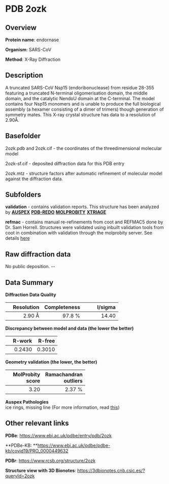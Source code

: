 # PDB 2ozk

## Overview

**Protein name**: endornase

**Organism**: SARS-CoV

**Method**: X-Ray Diffraction

## Description

A truncated SARS-CoV Nsp15 (endoribonuclease) from residue 28-355 featuring a truncated N-terminal oligomerisation domain, the middle domain, and the catalytic NendoU domain at the C-terminal. The model contains four Nsp15 monomers and is unable to produce the full biological assembly (a hexamer consisting of a dimer of trimers) though generation of symmetry mates. This X-ray crystal structure has data to a resolution of 2.90Å.

## Basefolder

2ozk.pdb and 2ozk.cif - the coordinates of the threedimensional molecular model

2ozk-sf.cif - deposited diffraction data for this PDB entry

2ozk.mtz - structure factors after automatic refinement of molecular model against the diffraction data.

## Subfolders





**validation** - contains validation reports. This structure has been analyzed by [**AUSPEX**](https://github.com/thorn-lab/coronavirus_structural_task_force/tree/master/pdb/endornase/SARS-CoV/2ozk/validation/auspex) [**PDB-REDO**](https://github.com/thorn-lab/coronavirus_structural_task_force/tree/master/pdb/endornase/SARS-CoV/2ozk/validation/pdb-redo) [**MOLPROBITY**](https://github.com/thorn-lab/coronavirus_structural_task_force/tree/master/pdb/endornase/SARS-CoV/2ozk/validation/molprobity) [**XTRIAGE**](https://github.com/thorn-lab/coronavirus_structural_task_force/blob/master/pdb/endornase/SARS-CoV/2ozk/validation/Xtriage_output.log)  

**refmac** - contains manual re-refinements from coot and REFMAC5 done by Dr. Sam Horrell. Structures were validated using inbuilt validation tools from coot in combination with validation through the molprobity server. See details [here](https://github.com/thorn-lab/coronavirus_structural_task_force/blob/master/pdb/endornase/SARS-CoV/2ozk/refmac)

## Raw diffraction data

No public deposition. --<br> 

## Data Summary
**Diffraction Data Quality**

|   | Resolution | Completeness| I/sigma |
|---|-------------:|----------------:|--------------:|
|   |2.90 Å|97.8  %|<img width=50/>14.40|

**Discrepancy between model and data (the lower the better)**

|   | **R-work**| **R-free**   
|---|-------------:|----------------:|           
||  0.2430|  0.3010|

**Geometry validation (the lower, the better)**

|   |**MolProbity<br>score**| **Ramachandran<br>outliers** 
|---|-------------:|----------------:|
||  3.20|  2.37 %|

**Auspex Pathologies**<br> ice rings, missing line (For more information, read [this](https://github.com/thorn-lab/coronavirus_structural_task_force/blob/master/pdb/endornase/SARS-CoV/2ozk/validation/auspex/2ozk_auspex_comments.txt))

 



## Other relevant links 
**PDBe**:  https://www.ebi.ac.uk/pdbe/entry/pdb/2ozk

**PDBe-KB: **https://www.ebi.ac.uk/pdbe/pdbe-kb/covid19/PRO_0000449632 
 
**PDBr**: https://www.rcsb.org/structure/2ozk 

**Structure view with 3D Bionotes**: https://3dbionotes.cnb.csic.es/?queryId=2ozk

